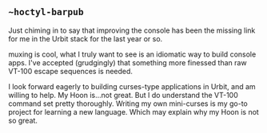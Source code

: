 ## `~hoctyl-barpub`
Just chiming in to say that improving the console has been the missing link for me in the Urbit stack for the last year or so.

muxing is cool, what I truly want to see is an idiomatic way to build console apps. I've accepted (grudgingly) that something more finessed than raw VT-100 escape sequences is needed. 

I look forward eagerly to building curses-type applications in Urbit, and am willing to help. My Hoon is...not great. But I do understand the VT-100 command set pretty thoroughly. Writing my own mini-curses is my go-to project for learning a new language. Which may explain why my Hoon is not so great.